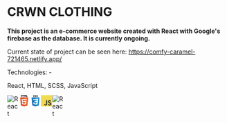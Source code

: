 # CRWN CLOTHING 

<b>This project is an e-commerce website created with React with Google's firebase as the database. It is currently ongoing.</b>

Current state of project can be seen here: https://comfy-caramel-721465.netlify.app/

Technologies: -

React, HTML, SCSS, JavaScript

<img align="left" alt="React" width="26px" src="[https://raw.githubusercontent.com/github/explore/80688e429a7d4ef2fca1e82350fe8e3517d3494d/topics/react/react.png](https://github.com/adam-ridhwan/programming-logos/blob/main/react.svg)" />
<img align="left" alt="HTML5" width="26px" src="https://raw.githubusercontent.com/github/explore/80688e429a7d4ef2fca1e82350fe8e3517d3494d/topics/html/html.png" />
<img align="left" alt="CSS3" width="26px" src="https://raw.githubusercontent.com/github/explore/80688e429a7d4ef2fca1e82350fe8e3517d3494d/topics/css/css.png" />
<img align="left" alt="JavaScript" width="26px" src="https://raw.githubusercontent.com/github/explore/80688e429a7d4ef2fca1e82350fe8e3517d3494d/topics/javascript/javascript.png" />
<img align="left" alt="React" width="26px" 
     src="https://github.com/adam-ridhwan/programming-logos/blob/main/sass.svg">

<br>
<br>
<br>


